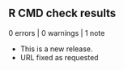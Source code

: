 ## R CMD check results

0 errors | 0 warnings | 1 note

* This is a new release.
* URL fixed as requested
